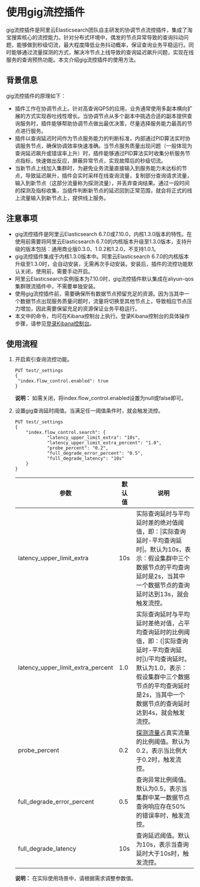 # 使用gig流控插件

gig流控插件是阿里云Elasticsearch团队自主研发的协调节点流控插件，集成了淘宝搜索核心的流控能力。针对分布式环境中，偶发的节点异常导致的查询抖动问题，能够做到秒级切流，最大程度降低业务抖动概率，保证查询业务平稳运行。同时能够通过流量探测的方式，解决冷节点上线导致的查询延迟飙升问题，实现在线服务的查询预热功能。本文介绍gig流控插件的使用方法。

## 背景信息

gig流控插件的原理如下：

-   插件工作在协调节点上。针对高查询QPS的应用，业务通常使用多副本横向扩展的方式实现吞吐线性增长。当协调节点从多个副本中挑选合适的副本提供查询服务时，插件能够帮助协调节点做出最优决策，尽量选择服务能力最高的节点进行服务。
-   插件以查询延迟时间作为节点服务能力的判断标准，内部通过PID算法实时协调服务节点，确保协调效率快速准确。当节点服务质量出现问题（一般体现为查询延迟飙升或错误率上升）时，插件能够通过PID算法实时收集分析服务节点指标，快速做出反应，屏蔽异常节点，实现故障后的秒级切流。
-   当新节点上线加入集群时，为避免业务流量直接输入到服务能力未达标的节点，导致延迟飙升，插件会实时采样在线查询流量，复制部分查询请求流量，输入到新节点（这部分流量称为探测流量），并丢弃查询结果。通过一段时间的探测及指标收集，当插件判断新节点的延迟回到正常范围，就会将正式的线上流量输入到新节点上，提供线上服务。

## 注意事项

-   gig流控插件是阿里云Elasticsearch 6.7.0或7.10.0，内核1.3.0版本的特性。在使用前需要将阿里云Elasticsearch 6.7.0的内核版本升级至1.3.0版本，支持升级的版本包括：通用商业版0.3.0、1.0.2和1.2.0，不支持1.0.1。
-   gig流控插件集成于内核1.3.0版本中。阿里云Elasticsearch 6.7.0的内核版本升级至1.3.0时，会自动安装，无需再次手动安装。安装后，插件的流控功能默认关闭，使用前，需要手动开启。
-   阿里云Elasticsearch实例版本为7.10.0时，gig流控插件默认集成在aliyun-qos集群限流插件中，不需要单独安装。
-   使用gig流控插件前，需要确保所有数据节点预留充足的资源。因为当其中一个数据节点出现服务质量问题时，流量将切换至其他节点上，导致相应节点压力增加，因此需要保留充足的资源保证业务平稳运行。
-   本文中的命令，均可在Kibana控制台上执行。登录Kibana控制台的具体操作步骤，请参见[登录Kibana控制台](/intl.zh-CN/Elasticsearch/可视化控制/Kibana/登录Kibana控制台.md)。

## 使用流程

1.  开启索引查询流控功能。

    ```
    PUT test/_settings
    {
     "index.flow_control.enabled": true
    }
    ```

    **说明：** 如需关闭，将index.flow\_control.enabled设置为null或false即可。

2.  设置gig查询延时阈值。当满足任一阈值条件时，就会触发流控。

    ```
    PUT test/_settings
    {
        "index.flow_control.search": {
                "latency_upper_limit_extra": "10s", 
                "latency_upper_limit_extra_percent": "1.0", 
                "probe_percent": "0.2",
                "full_degrade_error_percent": "0.5", 
                "full_degrade_latency": "10s" 
        }
    }
    ```

    |参数|默认值|说明|
    |--|---|--|
    |latency\_upper\_limit\_extra|10s|实际查询延时与平均延时差的绝对值阈值，即：\|实际查询延时-平均查询延时\|。默认为10s，表示：假设集群中三个数据节点的平均查询延时是2s，当其中一个数据节点的查询延时达到13s，就会触发流控。|
    |latency\_upper\_limit\_extra\_percent|1.0|实际查询延时与平均延时差绝对值，占平均查询延时的比例阈值，即：\(\|实际查询延时-平均查询延时\|\)/平均查询延时。默认为1.0，表示：假设集群中三个数据节点的平均查询延时是2s，当其中一个数据节点的查询延时达到4s，就会触发流控。|
    |probe\_percent|0.2|[探测流量](#section_ad3_tgr_pk8)占真实流量的比例阈值。默认为0.2，表示当比例大于0.2时，触发流控。|
    |full\_degrade\_error\_percent|0.5|查询异常比例阈值。默认为0.5，表示当集群中某一数据节点查询响应存在50%的错误率时，触发流控。|
    |full\_degrade\_latency|10s|查询延迟阈值。默认为10s，表示当查询延时大于10s时，触发流控。|

    **说明：** 在实际使用场景中，请根据需求调整参数值。


